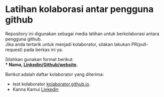 # Latihan kolaborasi antar pengguna github
Repository ini digunakan sebagai media latihan untuk berkolaborasi antara pengguna github.  
Jika anda tertarik untuk menjadi kolaborator, silakan lakukan PR(pull-request) pada berkas ini ya.  

Silahkan gunakan format berikut:  
**\* Nama, [Linkedin/Github/website](url).**  

Berikut adalah daftar kolaborator yang diterima:  
* test kolaborator [kolaborator.github.io](https://testkolaborator.com).  
* Kanna Kamui [Linkedin](linkedin.com)
